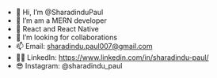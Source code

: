 - 👋 Hi, I’m @SharadinduPaul
- 👀 I’m am a MERN developer
- 🌱 React and React Native
- 💞️ I’m looking for collaborations
- 📫 Email: sharadindu.paul007@gmail.com
- 👨‍💻 LinkedIn: https://www.linkedin.com/in/sharadindu-paul/
- 😎 Instagram: @sharadindu_paul

<!---
SharadinduPaul/SharadinduPaul is a ✨ special ✨ repository because its `README.md` (this file) appears on your GitHub profile.
You can click the Preview link to take a look at your changes.
--->
